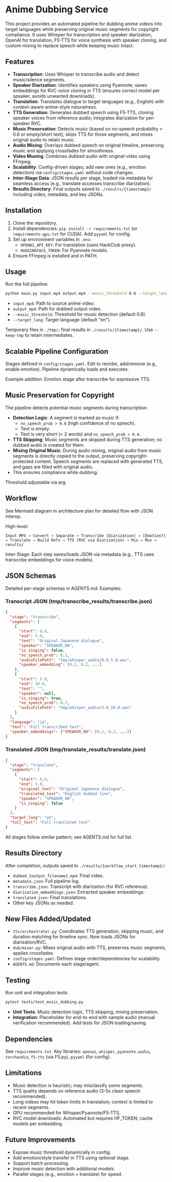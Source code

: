# Anime Dubbing Service

This project provides an automated pipeline for dubbing anime videos into target languages while preserving original music segments for copyright compliance. It uses Whisper for transcription and speaker diarization, OpenAI for translation, F5-TTS for voice synthesis with speaker cloning, and custom mixing to replace speech while keeping music intact.

## Features
- **Transcription**: Uses Whisper to transcribe audio and detect music/silence segments.
- **Speaker Diarization**: Identifies speakers using Pyannote; saves embeddings for RVC voice cloning in TTS (ensures correct model per speaker, avoids unwanted downloads).
- **Translation**: Translates dialogue to target languages (e.g., English) with context-aware anime-style naturalness.
- **TTS Generation**: Generates dubbed speech using F5-TTS, cloning speaker voices from reference audio; integrates diarization for per-speaker RVC.
- **Music Preservation**: Detects music (based on no-speech probability > 0.6 or empty/short text), skips TTS for those segments, and mixes original audio to retain music.
- **Audio Mixing**: Overlays dubbed speech on original timeline, preserving music and applying crossfades for smoothness.
- **Video Muxing**: Combines dubbed audio with original video using FFmpeg.
- **Scalability**: Config-driven stages; add new ones (e.g., emotion detection) via `config/stages.yaml` without code changes.
- **Inter-Stage Data**: JSON results per stage, loaded via metadata for seamless access (e.g., translate accesses transcribe diarization).
- **Results Directory**: Final outputs saved to `./results/{timestamp}/` including video, metadata, and key JSONs.

## Installation
1. Clone the repository.
2. Install dependencies: `pip install -r requirements.txt` (or `requirements-gpu.txt` for CUDA). Add `pyyaml` for config.
3. Set up environment variables in `.env`:
   - `OPENAI_API_KEY`: For translation (uses HackClub proxy).
   - `HUGGINGFACE_TOKEN`: For Pyannote models.
4. Ensure FFmpeg is installed and in PATH.

## Usage
Run the full pipeline:

```bash
python main.py input.mp4 output.mp4 --music_threshold 0.6 --target_lang en
```

- `input_mp4`: Path to source anime video.
- `output_mp4`: Path for dubbed output video.
- `--music_threshold`: Threshold for music detection (default 0.6).
- `--target_lang`: Target language (default "en").

Temporary files in `./tmp/`; final results in `./results/{timestamp}/`. Use `--keep-tmp` to retain intermediates.

## Scalable Pipeline Configuration
Stages defined in `config/stages.yaml`. Edit to reorder, add/remove (e.g., enable emotion). Pipeline dynamically loads and executes.

Example addition: Emotion stage after transcribe for expressive TTS.

## Music Preservation for Copyright
The pipeline detects potential music segments during transcription:
- **Detection Logic**: A segment is marked as music if:
  - `no_speech_prob > 0.6` (high confidence of no speech).
  - Text is empty.
  - Text is very short (< 2 words) and `no_speech_prob > 0.4`.
- **TTS Skipping**: Music segments are skipped during TTS generation; no dubbed audio is created for them.
- **Mixing Original Music**: During audio mixing, original audio from music segments is directly copied to the output, preserving copyright-protected content. Speech segments are replaced with generated TTS, and gaps are filled with original audio.
- This ensures compliance while dubbing.

Threshold adjustable via arg.

## Workflow
See Mermaid diagram in architecture plan for detailed flow with JSON interop.

High-level:
```
Input MP4 → Convert → Separate → Transcribe (Diarization) → [Emotion?] → Translate → Build Refs → TTS (RVC via Diarization) → Mix → Mux → results/
```

Inter-Stage: Each step saves/loads JSON via metadata (e.g., TTS uses transcribe embeddings for voice models).

## JSON Schemas
Detailed per-stage schemas in AGENTS.md. Examples:

### Transcript JSON (tmp/transcribe_results/transcribe.json)
```json
{
  "stage": "transcribe",
  "segments": [
    {
      "start": 0.0,
      "end": 5.0,
      "text": "Original Japanese dialogue",
      "speaker": "SPEAKER_00",
      "is_singing": false,
      "no_speech_prob": 0.1,
      "audioFilePath": "tmp/whisper_audio/0.0_5.0.wav",
      "speaker_embedding": [0.1, 0.2, ...]
    },
    {
      "start": 5.0,
      "end": 10.0,
      "text": "",
      "speaker": null,
      "is_singing": true,
      "no_speech_prob": 0.7,
      "audioFilePath": "tmp/whisper_audio/5.0_10.0.wav"
    }
  ],
  "language": "ja",
  "text": "Full transcribed text",
  "speaker_embeddings": {"SPEAKER_00": [0.1, 0.2, ...]}
}
```

### Translated JSON (tmp/translate_results/translate.json)
```json
{
  "stage": "translate",
  "segments": [
    {
      "start": 0.0,
      "end": 5.0,
      "original_text": "Original Japanese dialogue",
      "translated_text": "English dubbed line",
      "speaker": "SPEAKER_00",
      "is_singing": false
    }
  ],
  "target_lang": "en",
  "full_text": "Full translated text"
}
```

All stages follow similar pattern; see AGENTS.md for full list.

## Results Directory
After completion, outputs saved to `./results/{workflow_start_timestamp}/`:
- `dubbed_{output_filename}.mp4`: Final video.
- `metadata.json`: Full pipeline log.
- `transcribe.json`: Transcript with diarization (for RVC reference).
- `diarization_embeddings.json`: Extracted speaker embeddings.
- `translated.json`: Final translations.
- Other key JSONs as needed.

## New Files Added/Updated
- `tts/orchestrator.py`: Coordinates TTS generation, skipping music, and duration matching for timeline sync. Now loads JSONs for diarization/RVC.
- `dub/mixer.py`: Mixes original audio with TTS, preserves music segments, applies crossfades.
- `config/stages.yaml`: Defines stage order/dependencies for scalability.
- `AGENTS.md`: Documents each stage/agent.

## Testing
Run unit and integration tests:

```bash
pytest tests/test_music_dubbing.py
```

- **Unit Tests**: Music detection logic, TTS skipping, mixing preservation.
- **Integration**: Placeholder for end-to-end with sample audio (manual verification recommended). Add tests for JSON loading/saving.

## Dependencies
See `requirements.txt`. Key libraries: `openai`, `whisper`, `pyannote.audio`, `torchaudio`, `f5-tts` (via F5.py), `pyyaml` (for config).

## Limitations
- Music detection is heuristic; may misclassify some segments.
- TTS quality depends on reference audio (3-5s clean speech recommended).
- Long videos may hit token limits in translation; context is limited to recent segments.
- GPU recommended for Whisper/Pyannote/F5-TTS.
- RVC model downloads: Automated but requires HF_TOKEN; cache models per embedding.

## Future Improvements
- Expose music threshold dynamically in config.
- Add emotion/style transfer in TTS using optional stage.
- Support batch processing.
- Improve music detection with additional models.
- Parallel stages (e.g., emotion + translate) for speed.